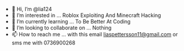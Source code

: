 - 👋 Hi, I’m @lia124
- 👀 I’m interested in ... Roblox Exploiting And Minecraft Hacking
- 🌱 I’m currently learning ... To Be Better At Coding
- 💞️ I’m looking to collaborate on ... Nothing
- 📫 How to reach me ... with this email liaspettersson11@gmail.com or sms me with 0736900268

<!---
lia124/lia124 is a ✨ special ✨ repository because its `README.md` (this file) appears on your GitHub profile.
You can click the Preview link to take a look at your changes.
--->

